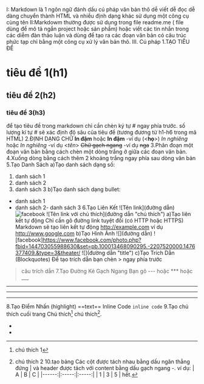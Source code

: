 I: Markdown là 1 ngôn ngữ đánh dấu cú pháp văn bản thô dễ viết dễ đọc dễ dàng chuyển thành HTML và nhiều định dạng khác sử dụng một công cụ cùng tên 
II:Markdowm thường được sử dụng trong file readme.me ( file dùng để mô tả ngắn project hoặc sản phẩm) hoặc viết các tin nhắn trong các diễm đàn thảo luận và dùng để tạo ra các đoạn văn bản có câu trúc phức tạp chỉ bằng một công cụ xử lý văn bản thô.
III. Cú pháp
1.TẠO TIÊU ĐỀ 
# tiêu đề 1(h1)
## tiêu đề 2(h2)
### tiêu đề 3(h3)
để tạo tiêu đề trong markdown chỉ cần chèn ký tự # ngay phía trước. số lượng kí tự # sẽ xác định độ sâu của tiêu đề (tương đương từ h1-h6 trong mã HTML)
2.ĐỊNH DẠNG CHỮ 
**In đậm** hoặc __In đậm__ 
-ví dụ (<**họ**>)
*In nghiêng* hoặc _In nghiêng_ 
-ví dụ <*tên*>
~~Chữ gạch ngang~~ 
-ví dụ ~~nga~~
3.Phân đoạn một đoạn văn bản bằng cách chèn một dòng trắng ở giữa các đoạn văn bản.
4.Xuống dòng bằng cách thêm 2 khoảng trắng ngay phía sau dòng văn bản  
5.Tạo Danh Sách
a)Tạo danh sách dạng số:
1. danh sách 1
2. danh sách 2
3. danh sách 3
b)Tạo danh sách dạng bullet:
- danh sách 1
- danh sách 2- danh sách 3
6.Tạo Liên Kết
![Tên link](đường dẫn) ![facebook](https://www.facebook.com/)
![Tên link với chú thích](đường dẫn "chú thích") 
a)Tạo liên kết tự động
Chỉ cần gõ đường link tuyệt đối (có HTTP hoặc HTTPS) Markdown sẽ tạo liên kết tự động
http://example.com ví dụ http://www.google.com
b)Tạo Hình Ảnh
![](đường dẫn) ![facebook]<https://www.facebook.com/photo.php?fbid=144703055988630&set=pb.100013468090295.-2207520000.1476377409.&type=3&theater/>
![](đường dẫn "title") 
c)Tạo Trích Dẫn (Blockquotes)
Để tạo trích dẫn bạn chèn > ngay phía trước 
> câu trích dẫn
7.Tạo Đường Kẻ Gạch Ngang
Bạn gõ --- hoặc *** hoặc ___ 
---
***
___
8.Tạo Điểm Nhấn (highlight)
==text==
Inline Code
`inline code`
9.Tạo chú thích cuối trang
Chú thích[^1] chú thích[^2].  

- [^1]: chú thích 1 
- [^2]: chú thích 2
10.tạo bảng 
Các cột được tách nhau bằng dấu ngăn thẳng đứng | và header được tách với content bằng dấu gạch ngang -.
ví dụ: 
          |   A   |   B   |   C   |
          |------:|:-----:|:-----:|
          |   1   |   3   |    5  |
    hết.
  
          
          
